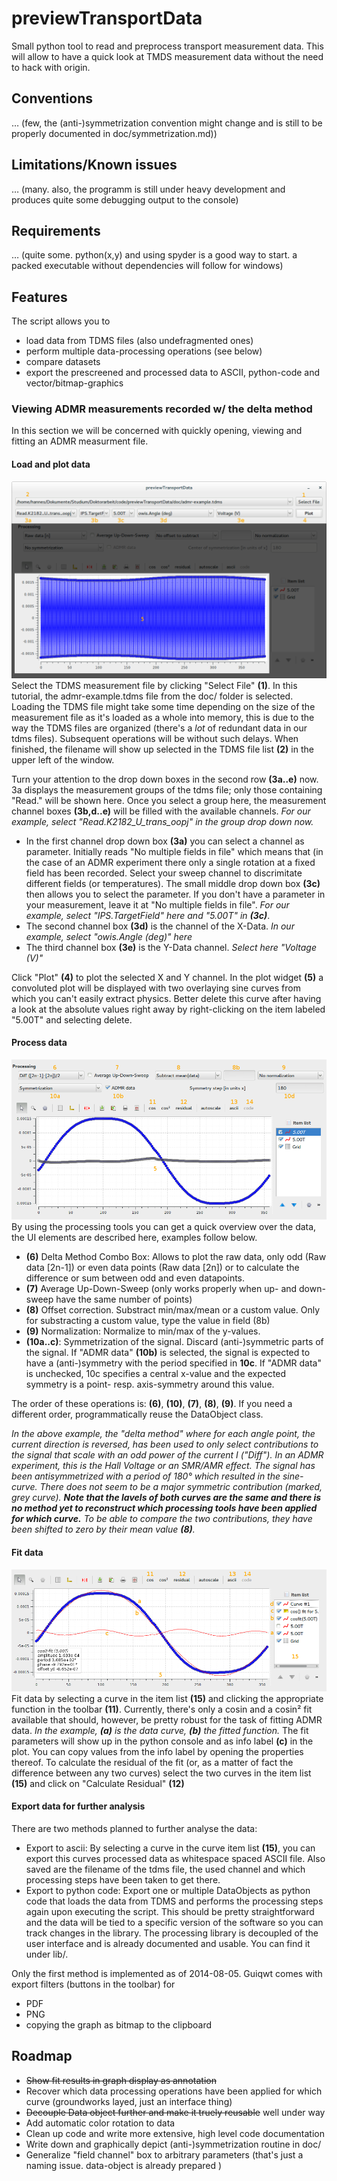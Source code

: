 # previewTransportData

Small python tool to read and preprocess transport measurement data. This will allow to have a quick look at TMDS measurement data without the need to hack with origin.

## Conventions
… (few, the (anti-)symmetrization convention might change and is still to be properly documented in doc/symmetrization.md))
## Limitations/Known issues
… (many. also, the programm is still under heavy development and produces quite some debugging output to the console)
## Requirements 
… (quite some. python(x,y) and using spyder is a good way to start. a packed executable without dependencies will follow for windows)


## Features

The script allows you to 

  + load data from TDMS files (also undefragmented ones)
  + perform multiple data-processing operations (see below)
  + compare datasets
  + export the prescreened and processed data to ASCII, python-code and vector/bitmap-graphics


### Viewing ADMR measurements recorded w/ the delta method

In this section we will be concerned with quickly opening, viewing and fitting an ADMR measurment file.

#### Load and plot data
![Annotated overview of the main window and selecting data to plot without processing it further](doc/1-loadFile.png)
Select the TDMS measurement file by clicking "Select File" **(1)**. In this tutorial, the admr-example.tdms file from the doc/ folder is selected. Loading the TDMS file might take some time depending on the size of the measurement file as it's loaded as a whole into memory, this is due to the way the TDMS files are organized (there's a _lot_ of redundant data in our tdms files). Subsequent operations will be without such delays. When finished, the filename will show up selected in the TDMS file list **(2)** in the upper left of the window. 

Turn your attention to the drop down boxes in the second row **(3a..e)** now. 3a displays the measurement groups of the tdms file; only those containing "Read." will be shown here. Once you select a group here, the measurement channel boxes **(3b,d..e)** will be filled with the available channels. *For our example, select "Read.K2182_U_trans_oopj" in the group drop down now.*

  + In the first channel drop down box **(3a)** you can select a channel as parameter. Initially reads "No multiple fields in file" which means that (in the case of an ADMR experiment there only a single rotation at a fixed field has been recorded. Select your sweep channel to discrimitate different fields (or temperatures). The small middle drop down box **(3c)** then allows you to select the parameter. If you don't have a parameter in your measurement, leave it at "No multiple fields in file". *For our example, select "IPS.TargetField" here and "5.00T" in __(3c)__*. 
  + The second channel box **(3d)** is the channel of the X-Data. *In our example, select "owis.Angle (deg)" here*
  + The third channel box **(3e)** is the Y-Data channel. *Select here "Voltage (V)"*

Click "Plot" **(4)** to plot the selected X and Y channel. In the plot widget **(5)** a convoluted plot will be displayed with two overlaying sine curves from which you can't easily extract physics. Better delete this curve after having a look at the absolute values right away by right-clicking on the item labeled "5.00T" and selecting delete. 

#### Process data
![Annotated overview of the processing tools with some of the tools in action](doc/2-processing1.png)
By using the processing tools you can get a quick overview over the data, the UI elements are described here, examples follow below.

  + **(6)** Delta Method Combo Box: Allows to plot the raw data, only odd (Raw data [2n-1]) or even data points (Raw data [2n]) or to calculate the difference or sum between odd and even datapoints. 
  + **(7)** Average Up-Down-Sweep (only works properly when up- and down-sweep have the same number of points)
  + **(8)** Offset correction. Substract min/max/mean or a custom value. Only for substracting a custom value, type the value in field (8b)
  + **(9)** Normalization: Normalize to min/max of the y-values.
  + **(10a..c)**: Symmetrization of the signal. Discard (anti-)symmetric parts of the signal. If "ADMR data" **(10b)** is selected, the signal is expected to have a (anti-)symmetry with the period specified in **10c**. If "ADMR data" is unchecked, 10c specifies a central x-value and the expected symmetry is a point- resp. axis-symmetry around this value.
 


The order of these operations is: **(6)**, **(10)**, **(7)**, **(8)**, **(9)**. If you need a different order, programmatically reuse the DataObject class.

*In the above example, the "delta method" where for each angle point, the current direction is reversed, has been used to only select contributions to the signal that scale with an odd power of the current I ("Diff"). In an ADMR experiment, this is the Hall Voltage or an SMR/AMR effect. 
The signal has been antisymmetrized with a period of 180° which resulted in the sine-curve. There does not seem to be a major symmetric contribution (marked, grey curve).
__Note that the lavels of both curves are the same and there is no method yet to reconstruct which processing tools have been applied for which curve.__
To be able to compare the two contributions, they have been shifted to zero by their mean value __(8)__.*


#### Fit data
![Annotated overview over fitting tools](doc/3-fitting.png)
Fit data by selecting a curve in the item list **(15)** and clicking the appropriate function in the toolbar **(11)**. Currently, there's only a cosin and a cosin² fit available that should, however, be pretty robust for the task of fitting ADMR data. *In the example, __(a)__ is the data curve, __(b)__ the fitted function.* The fit parameters will show up in the python console and as info label **(c)** in the plot. You can copy values from the info label by opening the properties thereof.
To calculate the residual of the fit (or, as a matter of fact the difference between any two curves) select the two curves in the item list **(15)** and click on "Calculate Residual" **(12)**


#### Export data for further analysis
There are two methods planned to further analyse the data: 
 
  + Export to ascii: By selecting a curve in the curve item list **(15)**, you can export this curves processed data as whitespace spaced ASCII file. Also saved are the filename of the tdms file, the used channel and which processing steps have been taken to get there.
  + Export to python code: Export one or multiple DataObjects as python code that loads the data from TDMS and performs the processing steps again upon executing the script. This should be pretty straightforward and the data will be tied to a specific version of the software so you can track changes in the library. The processing library is decoupled of the user interface and is already documented and usable. You can find it under lib/.

Only the first method is implemented as of 2014-08-05. Guiqwt comes with export filters (buttons in the toolbar) for

  + PDF
  + PNG
  + copying the graph as bitmap to the clipboard


## Roadmap
  
  + <s>Show fit results in graph display as annotation</s>
  + Recover which data processing operations have been applied for which curve (groundworks layed, just an interface thing)
  + <s>Decouple Data object further and make it truely reusable</s> well under way
  + Add automatic color rotation to data
  + Clean up code and write more extensive, high level code documentation
  + Write down and graphically depict (anti-)symmetrization routine in doc/
  + Generalize "field channel" box to arbitrary parameters (that's just a naming issue. data-object is already prepared )